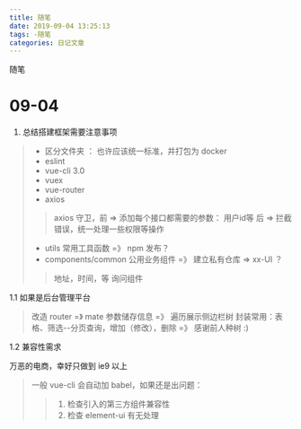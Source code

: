 ```yaml
---
title: 随笔
date: 2019-09-04 13:25:13
tags: -随笔
categories: 日记文章
---
```


随笔

<!-- more -->

# 09-04

1. 总结搭建框架需要注意事项

> * 区分文件夹 ： 也许应该统一标准，并打包为 docker
> * eslint
> * vue-cli 3.0
> * vuex
> * vue-router
> * axios 
>> axios 守卫，前 => 添加每个接口都需要的参数： 用户id等
>> 后 => 拦截错误，统一处理一些权限等操作
> * utils 常用工具函数 =》 npm 发布？
> * components/common 公用业务组件 =》 建立私有仓库 => xx-UI ？
>> 地址，时间，等
>> 询问组件

1.1 如果是后台管理平台

> 改造 router =》 mate 参数储存信息 =》 遍历展示侧边栏树
> 封装常用：表格、筛选--分页查询，增加（修改），删除 =》 感谢前人种树 :)

1.2 兼容性需求

万恶的电商，幸好只做到 ie9 以上

> 一般 vue-cli 会自动加 babel，如果还是出问题：
>> 1. 检查引入的第三方组件兼容性
>> 2. 检查 element-ui 有无处理